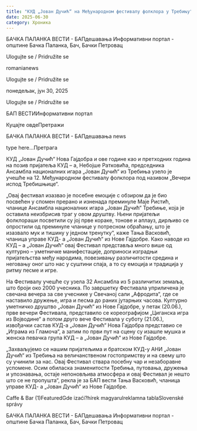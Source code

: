 ```yaml
---
title: "КУД „Јован Дучић“ на Међународном фестивалу фолклора у Требињу"
date: 2025-06-30
category: Хроника
---
```


БАЧКА ПАЛАНКА ВЕСТИ - БАПдешавања Информативни портал - општине Бачка Паланка, Бач, Бачки Петровац

Ulogujte se / Pridružite se

romanianews

Ulogujte se / Pridružite se

понедељак, јун 30, 2025

Ulogujte se / Pridružite se

БАП ВЕСТИИнформативни портал

Куцајте овдеПретражи

БАЧКА ПАЛАНКА ВЕСТИ - БАПдешавања news

type here...Претрага

КУД „Јован Дучић“ Нова Гајдобра и ове године као и претходних година на позив пријатеља КУД – а, Небојше Ратковића, председника Ансамбла националних игара „Јован Дучић“ из Требиња узело је учешће на 12. Међународном фестивалу фолклора под називом „Вечери испод Требишњице“.

„Овај фестивал изазвао је посебне емоције с обзиром да је био посвећен у спомен прерано и изненада преминуле Маје Ристић, чланице Ансамбла националних игара „Јован Дучић“ Требиње, која је оставила неизбрисив траг у овом друштву. Њени пријатељи фолклораши посветили су јој прве кораке, тонове и аплауз, дирљиво се опростили од преминуле чланице у потресном обраћању, што је изазвало мук и тишину у једном тренутку“, каже Тања Васковић, чланица управе КУД- а „Јован Дучић“ из Нове Гајдобре.
Како наводе из КУД – а „Јован Дучић“ овај Фестивал представља много више од културно – уметничке манифестације, доприноси изградњи пријатељства међу народима, повезивању различитости средина и неговању оног што нас у суштини спаја, а то су емоција и традиција у ритму песме и игре.


На Фестивалу учешће су узела 32 Ансамбла из 5 различитих земаља, што броји око 2000 учесника.
По завршетку Фестивала уприличена је свечана вечера за све учеснике у Свечаној сали „Афродита“, где се наставило дружење, игра и песма до раних јутарњих часова.
Културно уметничко друштво „Јован Дучић“ из Нове Гајдобре, у петак (20.06.), прве вечери Фестивала, представило се кореографијом „Циганска игра из Војводине“ а потом друго вече Фестивала у суботу (21.06.), извођачки састав КУД-а „Јован Дучић“ Нова Гајдобра представио се „Играма из Гламоча“, а затим по први пут на сцену су изашле мушка и женска певачка група КУД – а „Јован Дучић“ из Нове Гајдобре.


„Захваљујемо се нашим пријатељима и братском КУД-у АНИ „Јован Дучић“ из Требиња на величанственом гостопримству и на свему што су учинили за нас. Овај Фестивал ствара посебну чар и незаборавне успомене. Осим обиласка знаменитости Требиња, путовања, дружења и упознавања, остаје непоновљива атмосфера и овај Фестивал је нешто што се не пропушта“, рекла је за БАП вести Тања Васковић, чланица управе КУД- а „Јован Дучић“ из Нове Гајдобре.

Caffe & Bar (1)FeaturedGde izaći?hírek magyarulreklamna tablaSlovenské správy

БАЧКА ПАЛАНКА ВЕСТИ - БАПдешавања Информативни портал - општине Бачка Паланка, Бач, Бачки Петровац
